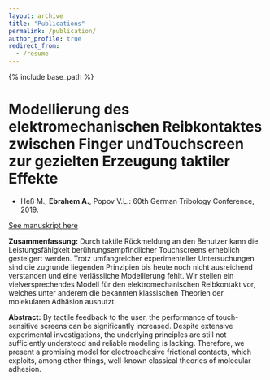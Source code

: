 ```yaml
---
layout: archive
title: "Publications"
permalink: /publication/
author_profile: true
redirect_from:
  - /resume
---
```


{% include base_path %}


Modellierung des elektromechanischen Reibkontaktes zwischen Finger undTouchscreen zur gezielten Erzeugung taktiler Effekte
======
* Heß M., **Ebrahem A.**, Popov V.L.: 60th German Tribology Conference, 2019. 
 
[See manuskript here](https://adnanebrahem.github.io//files/Manuskript_Extended_Abstract_Hess_Ebrahem_Popov_2019.pdf)

**Zusammenfassung:**
Durch taktile Rückmeldung an den Benutzer kann die Leistungsfähigkeit berührungsempfindlicher Touchscreens erheblich gesteigert werden. Trotz umfangreicher experimenteller Untersuchungen sind die zugrunde liegenden Prinzipien bis heute noch nicht ausreichend verstanden und eine verlässliche Modellierung fehlt. Wir stellen ein vielversprechendes Modell für den elektromechanischen Reibkontakt vor, welches unter anderem die bekannten klassischen Theorien der molekularen Adhäsion ausnutzt. 

**Abstract:**
By tactile feedback to the user, the performance of touch-sensitive screens can be significantly increased. Despite extensive experimental investigations, the underlying  principles are still not sufficiently understood and reliable modeling is lacking. Therefore, we present a promising model for electroadhesive frictional contacts, which exploits, among other things, well-known classical theories of molecular adhesion.
